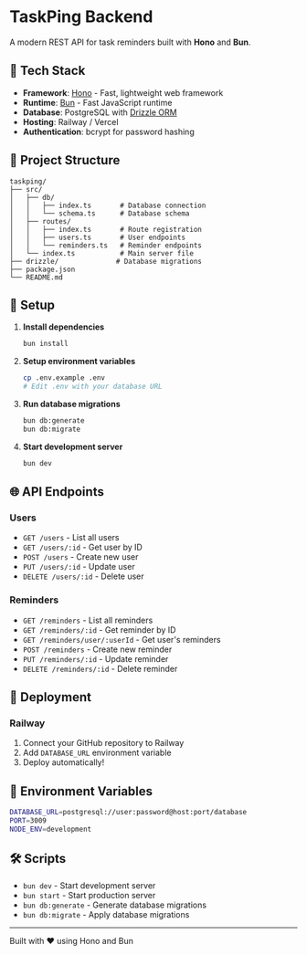 # TaskPing Backend

A modern REST API for task reminders built with **Hono** and **Bun**.

## 🚀 Tech Stack

- **Framework**: [Hono](https://hono.dev) - Fast, lightweight web framework
- **Runtime**: [Bun](https://bun.sh) - Fast JavaScript runtime
- **Database**: PostgreSQL with [Drizzle ORM](https://orm.drizzle.team)
- **Hosting**: Railway / Vercel
- **Authentication**: bcrypt for password hashing

## 📁 Project Structure

```
taskping/
├── src/
│   ├── db/
│   │   ├── index.ts       # Database connection
│   │   └── schema.ts      # Database schema
│   ├── routes/
│   │   ├── index.ts       # Route registration
│   │   ├── users.ts       # User endpoints
│   │   └── reminders.ts   # Reminder endpoints
│   └── index.ts           # Main server file
├── drizzle/              # Database migrations
├── package.json
└── README.md
```

## 🔧 Setup

1. **Install dependencies**
   ```bash
   bun install
   ```

2. **Setup environment variables**
   ```bash
   cp .env.example .env
   # Edit .env with your database URL
   ```

3. **Run database migrations**
   ```bash
   bun db:generate
   bun db:migrate
   ```

4. **Start development server**
   ```bash
   bun dev
   ```

## 🌐 API Endpoints

### Users
- `GET /users` - List all users
- `GET /users/:id` - Get user by ID
- `POST /users` - Create new user
- `PUT /users/:id` - Update user
- `DELETE /users/:id` - Delete user

### Reminders
- `GET /reminders` - List all reminders
- `GET /reminders/:id` - Get reminder by ID
- `GET /reminders/user/:userId` - Get user's reminders
- `POST /reminders` - Create new reminder
- `PUT /reminders/:id` - Update reminder
- `DELETE /reminders/:id` - Delete reminder

## 🚀 Deployment

### Railway
1. Connect your GitHub repository to Railway
2. Add `DATABASE_URL` environment variable
3. Deploy automatically!

## 📝 Environment Variables

```bash
DATABASE_URL=postgresql://user:password@host:port/database
PORT=3009
NODE_ENV=development
```

## 🛠️ Scripts

- `bun dev` - Start development server
- `bun start` - Start production server
- `bun db:generate` - Generate database migrations
- `bun db:migrate` - Apply database migrations

---

Built with ❤️ using Hono and Bun

